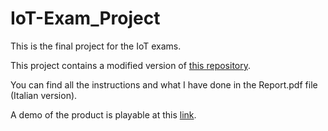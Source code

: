 # IoT-Exam_Project

This is the final project for the IoT exams.

This project contains a modified version of [this repository](https://github.com/MichMich/MagicMirror).

You can find all the instructions and what I have done in the Report.pdf file (Italian version).

A demo of the product is playable at this [link](https://drive.google.com/file/d/1NsNWE7Qhmk1on_uI2xeALjVMYpAuWKns/view?usp=sharing).
